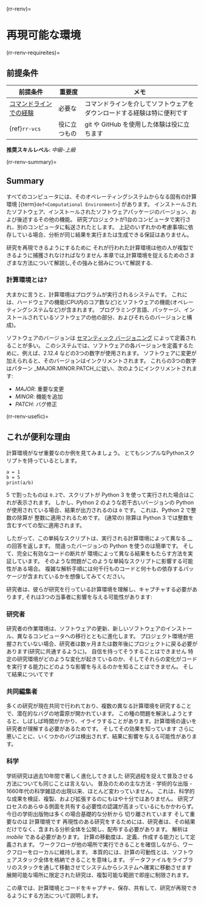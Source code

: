 (rr-renv)=
# 再現可能な環境

(rr-renv-requireites)=
## 前提条件

| 前提条件                                                                     | 重要度    | メモ                                  |
| ------------------------------------------------------------------------ | ------ | ----------------------------------- |
| [コマンドラインでの経験](https://programminghistorian.org/en/lessons/intro-to-bash) | 必要な    | コマンドラインを介してソフトウェアをダウンロードする経験は特に便利です |
| {ref}`rr-vcs`                                                            | 役に立つもの | git や GitHub を使用した体験は役に立ちます         |

**推奨スキルレベル**: _中級-上級_

(rr-renv-summary)=
## Summary

すべてのコンピュータには、そのオペレーティングシステムからなる固有の計算環境 [{term}`def<Computational Environment>`] があります。 インストールされたソフトウェア、インストールされたソフトウェアパッケージのバージョン、および後述するその他の機能。 研究プロジェクトが1台のコンピュータで実行され、別のコンピュータに転送されたとします。 上記のいずれかの考慮事項に依存している場合、分析が同じ結果を実行または生成できる保証はありません。

研究を再現できるようにするために それが行われた計算環境は他の人が複製できるように捕獲されなければなりません 本章では,計算環境を捉えるためのさまざまな方法について解説し,その強みと弱みについて解説する.

### 計算環境とは?

大まかに言うと、計算環境はプログラムが実行されるシステムです。 これには、ハードウェアの機能(CPU内のコア数など)とソフトウェアの機能(オペレーティングシステムなど)が含まれます。 プログラミング言語、パッケージ、インストールされているソフトウェアの他の部分、およびそれらのバージョンと構成)。

ソフトウェアのバージョンは [セマンティック バージョニング](https://semver.org) によって定義されることが多い。 このシステムでは、ソフトウェアの各バージョンを定義するために、例えば、2.12.4 などの3つの数字が使用されます。 ソフトウェアに変更が加えられると、そのバージョンはインクリメントされます。 これらの3つの数字はパターン _MAJOR.MINOR.PATCH_に従い、次のようにインクリメントされます:

- *MAJOR*: 重要な変更
- *MINOR*: 機能を追加
- *PATCH*: バグ修正

(rr-renv-usefic)=
## これが便利な理由

計算環境がなぜ重要なのか例を見てみましょう。 とてもシンプルなPythonスクリプトを持っているとします。

```
a = 1
b = 5
print(a/b)
```

5 で割ったものは `0.2`で、スクリプトが Python 3 を使って実行された場合はこれが表示されます。 しかし、Python 2 のような若干古いバージョンの Python が使用されている場合、結果が出力されるのは `0` です。 これは、Python 2 で整数の除算が 整数に適用されるためです。 (通常の) 除算は Python 3 では整数を含むすべての型に適用されます。

したがって、この単純なスクリプトは、実行される計算環境によって異なる __ の回答を返します。 間違ったバージョンの Python を使うのは簡単です。 そして、完全に有効なコードの断片が 環境によって異なる結果をもたらす方法を実証しています。 そのような問題がこのような単純なスクリプトに影響する可能性がある場合。 複雑な解析手順には何千行ものコードと何十もの依存するパッケージが含まれているかを想像してみてください。

研究者は、彼らが研究を行っている計算環境を理解し、キャプチャする必要があります, それは3つの当事者に影響を与える可能性があります:

### 研究者

研究者の作業環境は、ソフトウェアの更新、新しいソフトウェアのインストール、異なるコンピュータへの移行とともに進化します。 プロジェクト環境が把握されていない場合、研究者は数ヶ月または数年後にプロジェクトに戻る必要があります(研究に共通するように)。 自信を持ってそうすることはできません 特定の研究環境がどのような変化が起きているのか、そしてそれらの変化がコードを実行する能力にどのような影響を与えるのかを知ることはできません。 そして結果についてです

### 共同編集者

多くの研究が現在共同で行われており、複数の異なる計算環境を研究することで、潜在的なバグの地雷原が開かれています。 この種の問題を解決しようとすると、しばしば時間がかかり、イライラすることがあります。計算環境の違いを研究者が理解する必要があるためです。 そしてその効果を知っています さらに悪いことに、いくつかのバグは検出されず、結果に影響を与える可能性があります。

### 科学

学術研究は過去10年間で著しく進化してきました 研究過程を捉えて普及させる方法についても同じことは言えない。 普及のための主な方法 - 学術的な出版 - 1660年代の科学雑誌の出現以来、ほとんど変わっていません。 これは、科学的な成果を検証、複製、および拡張するのにもはや十分ではありません。 研究プロセスのあらゆる側面を共有する必要性の認識が高まっているにもかかわらず。 今日の学術出版物は多くの場合基礎的な分析から 切り離されています そして重要なのは 計算環境です 再現性のある研究をするためには、研究者は、その結果だけでなく、含まれる分析全体を公開し、配布する必要があります。 解析は _mobile_ である必要があります。 計算の移動度は、定義、作成する能力として定義されます。 ワークフローが他の場所で実行できることを確信しながら、ワークフローをローカルに維持します。 本質的には、計算の可動性とは、ソフトウェアスタック全体を格納できることを意味します。 データファイルをライブラリのスタックを通して移動させてシステムからシステムへ確実に移動させます 展開可能な場所に限定された研究は、複製可能な範囲で即座に制限されます。

この章では、計算環境とコードをキャプチャ、保存、共有して、研究が再現できるようにする方法について説明します。
